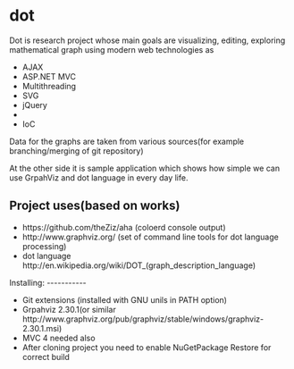 dot
===
<p>
Dot is research project whose main goals are visualizing, editing, exploring mathematical graph using modern web technologies as 
<ul>
<li>AJAX</li>
<li>ASP.NET MVC</li>
<li>Multithreading</li>
<li>SVG</li>
<li>jQuery<li>
<li>IoC</li>
</ul>
</p>
<p>Data for the graphs are taken from various sources(for example branching/merging of git repository)</p>
<p>At the other side it is sample application which shows how simple we can use GrpahViz and dot language in every day life.</p>

<h2>Project uses(based on works)</h2>
<ul>
<li>https://github.com/theZiz/aha (coloerd console output)
<li>http://www.graphviz.org/ (set of command line tools for dot language processing)
<li>dot language http://en.wikipedia.org/wiki/DOT_(graph_description_language) 
</ul>
Installing:
-----------
<ul>
<li>Git extensions (installed with GNU unils in PATH option)</li>
<li>Grpahviz 2.30.1(or similar http://www.graphviz.org/pub/graphviz/stable/windows/graphviz-2.30.1.msi)</li>
<li>MVC 4 needed also</li>
<li>After cloning project you need to enable NuGetPackage Restore for correct build</li>
</ul>
